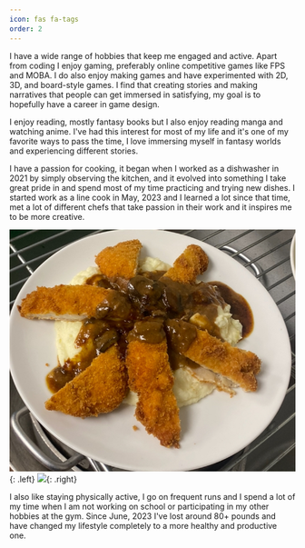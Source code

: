 ```yaml
---
icon: fas fa-tags
order: 2
---
```


I have a wide range of hobbies that keep me engaged and active. Apart from coding I enjoy gaming, preferably online competitive games like FPS and MOBA. I do also 
enjoy making games and have experimented with 2D, 3D, and board-style games. I find that creating stories and making narratives that people can get immersed in 
satisfying, my goal is to hopefully have a career in game design.

I enjoy reading, mostly fantasy books but I also enjoy reading manga and watching anime. I've had this interest for most of my life and it's one of my favorite ways to pass the time, I love immersing myself in fantasy worlds and experiencing different stories.

I have a passion for cooking, it began when I worked as a dishwasher in 2021 by simply observing the kitchen, and it evolved into something I take great pride in and spend most of my time practicing and trying new dishes. I started work as a line cook in May, 2023 and I learned a lot since that time, met a lot of different chefs that take passion in their work and it inspires me to be more creative.

![](assets/food1.png){: .left} ![](assets/foot2.png){: .right}

I also like staying physically active, I go on frequent runs and I spend a lot of my time when I am not working on school or participating in my other hobbies at the gym. Since June, 2023 I've lost around 80+ pounds and have changed my lifestyle completely to a more healthy and productive one.
